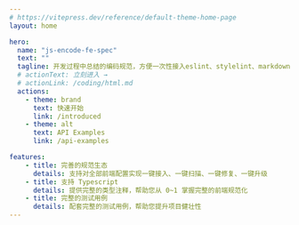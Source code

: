 ```yaml
---
# https://vitepress.dev/reference/default-theme-home-page
layout: home

hero:
  name: "js-encode-fe-spec"
  text: ""
  tagline: 开发过程中总结的编码规范，方便一次性接入eslint、stylelint、markdownlint、commitlint
  # actionText: 立刻进入 →
  # actionLink: /coding/html.md
  actions:
    - theme: brand
      text: 快速开始
      link: /introduced
    - theme: alt
      text: API Examples
      link: /api-examples

features:
    - title: 完善的规范生态
      details: 支持对全部前端配置实现一键接入、一键扫描、一键修复、一键升级
    - title: 支持 Typescript
      details: 提供完整的类型注释，帮助您从 0~1 掌握完整的前端规范化
    - title: 完整的测试用例
      details: 配套完整的测试用例，帮助您提升项目健壮性
---
```


